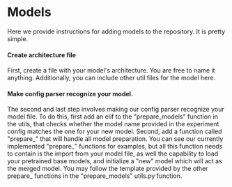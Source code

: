 # Models
Here we provide instructions for adding models to the repository. It is pretty simple.

#### Create architecture file
First, create a file with your model's architecture. 
You are free to name it anything. 
Additionally, you can include other util files for the model here.

#### Make config parser recognize your model.
The second and last step involves making our config parser recognize your model file. 
To do this, first add an elif to the "prepare_models" function in the utils, that checks whether the model name provided in the experiment config matches the one for your new model. 
Second, add a function called "prepare_<Your-MODEL>" that will handle all model preparation. 
You can see our currently implemented "prepare_<Model-X>" functions for examples, but all this function needs to contain is the import from your model file, as well the capability to load your pretrained base models, and initialize a "new" model which will act as the merged model. 
You may follow the template provided by the other prepare_<model-name> functions in the "prepare_models" utils.py function. 
